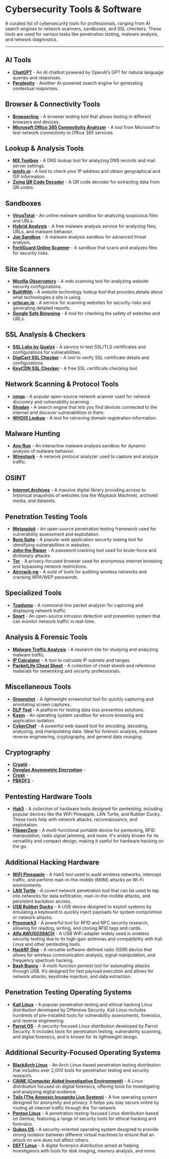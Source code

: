 # Cybersecurity Tools & Software

A curated list of cybersecurity tools for professionals, ranging from AI search engines to network scanners, sandboxes, and SSL checkers. These tools are used for various tasks like penetration testing, malware analysis, and network diagnostics.

---

## AI Tools

- **[ChatGPT](https://chat.openai.com/)** - An AI chatbot powered by OpenAI’s GPT for natural language queries and responses.
- **[Perplexity](https://www.perplexity.ai)** - Another AI-powered search engine for generating contextual responses.

## Browser & Connectivity Tools

- **[Browserling](https://www.browserling.com/)** - A browser testing tool that allows testing in different browsers and devices.
- **[Microsoft Office 365 Connectivity Analyzer](https://testconnectivity.microsoft.com/tests/o365)** - A tool from Microsoft to test network connectivity to Office 365 services.

## Lookup & Analysis Tools

- **[MX Toolbox](https://mxtoolbox.com/)** - A DNS lookup tool for analyzing DNS records and mail server settings.
- **[ipinfo.io](https://ipinfo.io/what-is-my-ip)** - A tool to check your IP address and obtain geographical and ISP information.
- **[Zxing QR Code Decoder](https://zxing.org/w/decode.jspx)** - A QR code decoder for extracting data from QR codes.

## Sandboxes

- **[VirusTotal](https://www.virustotal.com/)** - An online malware sandbox for analyzing suspicious files and URLs.
- **[Hybrid Analysis](https://hybrid-analysis.com/)** - A free malware analysis service for analyzing files, URLs, and malware behavior.
- **[Joe Sandbox](https://www.joesandbox.com/#windows)** - A malware analysis sandbox for advanced threat analysis.
- **[FortiGuard Online Scanner](https://www.fortiguard.com/faq/onlinescanner)** - A sandbox that scans and analyzes files for security risks.

## Site Scanners

- **[Mozilla Observatory](https://observatory.mozilla.org/)** - A web scanning tool for analyzing website security configurations.
- **[BuiltWith](https://builtwith.com/)** - A website technology lookup tool that provides details about what technologies a site is using.
- **[urlscan.io](https://urlscan.io/)** - A service for scanning websites for security risks and generating detailed reports.
- **[Google Safe Browsing](https://transparencyreport.google.com/safe-browsing/search)** - A tool for checking the safety of websites and URLs.

## SSL Analysis & Checkers

- **[SSL Labs by Qualys](https://www.ssllabs.com/ssltest/)** - A service to test SSL/TLS certificates and configurations for vulnerabilities.
- **[DigiCert SSL Checker](https://www.digicert.com/help/)** - A tool to verify SSL certificate details and configurations.
- **[KeyCDN SSL Checker](https://tools.keycdn.com/ssl)** - A free SSL certificate checking tool.

## Network Scanning & Protocol Tools

- **[nmap](https://nmap.org/)** - A popular open-source network scanner used for network discovery and vulnerability scanning.
- **[Shodan](https://www.shodan.io/)** - A search engine that lets you find devices connected to the internet and discover vulnerabilities in them.
- **[WHOIS Lookup](https://www.whois.com/)** - A tool for retrieving domain registration information.

## Malware Hunting

- **[Any Run](https://any.run/)** - An interactive malware analysis sandbox for dynamic analysis of malware behavior.
- **[Wireshark](https://www.wireshark.org/)** - A network protocol analyzer used to capture and analyze traffic.

## OSINT

- **[Internet Archives](https://archive.org)** - A massive digital library providing access to historical snapshots of websites (via the Wayback Machine), archived media, and datasets.

## Penetration Testing Tools

- **[Metasploit](https://www.metasploit.com/)** - An open-source penetration testing framework used for vulnerability assessment and exploitation.
- **[Burp Suite](https://portswigger.net/)** - A popular web application security testing tool for identifying vulnerabilities in websites.
- **[John the Ripper](https://www.openwall.com/john/)** - A password cracking tool used for brute-force and dictionary attacks.
- **[Tor](https://www.torproject.org/)** - A privacy-focused browser used for anonymous internet browsing and bypassing network restrictions.
- **[Aircrack-ng](https://www.aircrack-ng.org/)** - A suite of tools for auditing wireless networks and cracking WPA/WEP passwords.

## Specialized Tools

- **[Tcpdump](#)** - A command-line packet analyzer for capturing and displaying network traffic.
- **[Snort](https://www.snort.org/)** - An open-source intrusion detection and prevention system that can monitor network traffic in real-time.

## Analysis & Forensic Tools

- **[Malware Traffic Analysis](https://www.malware-traffic-analysis.net/index.html)** - A research site for studying and analyzing malware traffic.
- **[IP Calculator](http://jodies.de/ipcalc)** - A tool to calculate IP subnets and ranges.
- **[PacketLife Cheat Sheet](https://packetlife.net/)** - A collection of cheat sheets and reference materials for networking and security professionals.

## Miscellaneous Tools

- **[Greenshot](https://getgreenshot.org/)** - A lightweight screenshot tool for quickly capturing and annotating screen captures.
- **[DLP Test](https://dlptest.com/)** - A platform for testing data loss prevention solutions.
- **[Kasm](https://www.kasmweb.com)** - An operating system sandbox for secure browsing and application isolation.
- **[CyberChef](https://cyberchef.org)** - A powerful web-based tool for encoding, decoding, analyzing, and manipulating data. Ideal for forensic analysis, malware reverse engineering, cryptography, and general data munging.

## Cryptography

- **[Cryptii](https://cryptii.com)** - 
- **[Devglan Asymmetric Encryption](https://www.devglan.com/online-tools/rsa-encryption-decryption)** -
- **[Crypt](https://onlinephp.io/crypt)** -
- **[PBKDF2](https://8gwifi.org/pbkdf.jsp)** -

## Pentesting Hardware Tools

- **[Hak5](https://hak5.org)** - A collection of hardware tools designed for pentesting, including popular devices like the WiFi Pineapple, LAN Turtle, and Rubber Ducky. These tools help with network attacks, reconnaissance, and exploitation.
- **[FlipperZero](https://flipperzero.one)** - A multi-functional portable device for pentesting, RFID manipulation, radio signal jamming, and more. It's widely known for its versatility and compact design, making it useful for hardware hacking on the go.

## Additional Hacking Hardware

- **[WiFi Pineapple](https://hak5.org/products/wifi-pineapple)** - A Hak5 tool used to audit wireless networks, intercept traffic, and perform man-in-the-middle (MitM) attacks on Wi-Fi environments.
- **[LAN Turtle](https://hak5.org/products/lan-turtle)** - A covert network penetration tool that can be used to tap into networks for data exfiltration, man-in-the-middle attacks, and persistent backdoor access.
- **[USB Rubber Ducky](https://hak5.org/products/usb-rubber-ducky)** - A USB device designed to exploit systems by emulating a keyboard to quickly inject payloads for system compromise or network attacks.
- **[Proxmark3](https://proxmark.com/)** - A powerful tool for RFID and NFC security research, allowing for reading, writing, and cloning RFID tags and cards.
- **[Alfa AWUS036ACH](https://www.alfa.com.tw/products/alfa-awus036ach)** - A USB WiFi adapter widely used in wireless security testing due to its high-gain antennas and compatibility with Kali Linux and other pentesting tools.
- **[HackRF One](https://greatscottgadgets.com/hackrf/)** - A versatile software-defined radio (SDR) device that allows for wireless communication analysis, signal manipulation, and frequency spectrum hacking.
- **[Bash Bunny](https://hak5.org/products/bash-bunny)** - A multi-function pentest tool for automating attacks through USB. It’s designed for fast payload execution and allows for network attacks, keystroke injection, and data extraction.

## Penetration Testing Operating Systems

- **[Kali Linux](https://www.kali.org/)** - A popular penetration testing and ethical hacking Linux distribution developed by Offensive Security. Kali Linux includes hundreds of pre-installed tools for vulnerability assessments, forensics, and reverse engineering.
- **[Parrot OS](https://www.parrotsec.org/)** - A security-focused Linux distribution developed by Parrot Security. It includes tools for penetration testing, vulnerability scanning, and digital forensics, and is known for its lightweight design.

## Additional Security-Focused Operating Systems

- **[BlackArch Linux](https://blackarch.org/)** - An Arch Linux-based penetration testing distribution that includes over 2,000 tools for penetration testing and security research.
- **[CAINE (Computer Aided Investigative Environment)](https://www.caine-live.net/)** - A Linux distribution focused on digital forensics, offering tools for investigating and analyzing digital evidence.
- **[Tails (The Amnesic Incognito Live System)](https://tails.boum.org/)** - A live operating system designed for anonymity and privacy. It helps you stay secure online by routing all internet traffic through the Tor network.
- **[Pentoo Linux](http://www.pentoo.ch/)** - A penetration testing-focused Linux distribution based on Gentoo, featuring a range of security tools for ethical hacking and forensics.
- **[Qubes OS](https://www.qubes-os.org/)** - A security-oriented operating system designed to provide strong isolation between different virtual machines to ensure that an attack on one does not affect others.
- **[DEFT Linux](http://www.deftlinux.net/)** - A digital forensics distribution aimed at helping investigators with tools for disk imaging, memory analysis, and more.

